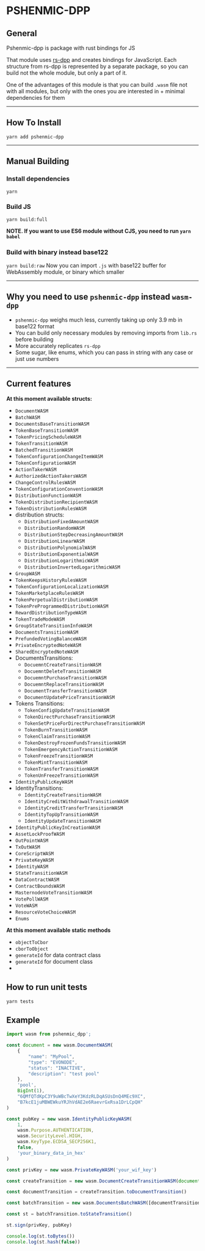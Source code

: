 # PSHENMIC-DPP

## General
Pshenmic-dpp is package with rust bindings for JS 

That module uses [rs-dpp](https://github.com/dashpay/platform) and creates bindings for JavaScript.
Each structure from rs-dpp is represented by a separate package, so you can build not the whole module, but only a part of it.

One of the advantages of this module is that you can build `.wasm` file not with all modules, but only with the ones you are interested in + minimal dependencies for them
___
## How To Install
`yarn add pshenmic-dpp`
___
## Manual Building
### Install dependencies
`yarn`

### Build JS
`yarn build:full`

**NOTE. If you want to use ES6 module without CJS, you need to run `yarn babel`**

### Build with binary instead base122
`yarn build:raw`
Now you can import `.js` with base122 buffer for WebAssembly module, or binary which smaller
___
## Why you need to use `pshenmic-dpp` instead `wasm-dpp`

- `pshenmic-dpp` weighs much less, currently taking up only 3.9 mb in base122 format
- You can build only necessary modules by removing imports from `lib.rs` before building
- More accurately replicates `rs-dpp`
- Some sugar, like enums, which you can pass in string with any case or just use numbers
___

## Current features

**At this moment available structs:**
- `DocumentWASM`
- `BatchWASM`
- `DocumentsBaseTransitionWASM`
- `TokenBaseTransitionWASM`
- `TokenPricingScheduleWASM`
- `TokenTransitionWASM`
- `BatchedTransitionWASM`
- `TokenConfigurationChangeItemWASM`
- `TokenConfigurationWASM`
- `ActionTakerWASM`
- `AuthorizedActionTakersWASM`
- `ChangeControlRulesWASM`
- `TokenConfigurationConventionWASM`
- `DistributionFunctionWASM`
- `TokenDistributionRecipientWASM`
- `TokenDistributionRulesWASM`
- distribution structs:
  - `DistributionFixedAmountWASM`
  - `DistributionRandomWASM`
  - `DistributionStepDecreasingAmountWASM`
  - `DistributionLinearWASM`
  - `DistributionPolynomialWASM`
  - `DistributionExponentialWASM`
  - `DistributionLogarithmicWASM`
  - `DistributionInvertedLogarithmicWASM`
- `GroupWASM`
- `TokenKeepsHistoryRulesWASM`
- `TokenConfigurationLocalizationWASM`
- `TokenMarketplaceRulesWASM`
- `TokenPerpetualDistributionWASM`
- `TokenPreProgrammedDistributionWASM`
- `RewardDistributionTypeWASM`
- `TokenTradeModeWASM`
- `GroupStateTransitionInfoWASM`
- `DocumentsTransitionWASM`
- `PrefundedVotingBalanceWASM`
- `PrivateEncryptedNoteWASM`
- `SharedEncryptedNoteWASM`
- DocumentsTransitions:
  - `DocuemntCreateTransitionWASM`
  - `DocuemntDeleteTransitionWASM`
  - `DocuemntPurchaseTransitionWASM`
  - `DocuemntReplaceTransitionWASM`
  - `DocumentTransferTransitionWASM`
  - `DocumentUpdatePriceTransitionWASM`
- Tokens Transitions:
  - `TokenConfigUpdateTransitionWASM`
  - `TokenDirectPurchaseTransitionWASM`
  - `TokenSetPriceForDirectPurchaseTransitionWASM`
  - `TokenBurnTransitionWASM`
  - `TokenClaimTransitionWASM`
  - `TokenDestroyFrozenFundsTransitionWASM`
  - `TokenEmergencyActionTransitionWASM`
  - `TokenFreezeTransitionWASM`
  - `TokenMintTransitionWASM`
  - `TokenTransferTransitionWASM`
  - `TokenUnFreezeTransitionWASM`
- `IdentityPublicKeyWASM`
- IdentityTransitions:
  - `IdentityCreateTransitionWASM`
  - `IdentityCreditWithdrawalTransitionWASM`
  - `IdentityCreditTransferTransitionWASM`
  - `IdentityTopUpTransitionWASM`
  - `IdentityUpdateTransitionWASM`
- `IdentityPublicKeyInCreationWASM`
- `AssetLockProofWASM`
- `OutPointWASM`
- `TxOutWASM`
- `CoreScriptWASM`
- `PrivateKeyWASM`
- `IdentityWASM`
- `StateTransitionWASM`
- `DataContractWASM`
- `ContractBoundsWASM`
- `MasternodeVoteTransitionWASM`
- `VotePollWASM`
- `VoteWASM`
- `ResourceVoteChoiceWASM`
- `Enums`

**At this moment available static methods**
- `objectToCbor`
- `cborToObject`
- `generateId` for data contract class
- `generateId` for document class
- 

## How to run unit tests
```
yarn tests
```

## Example

```js
import wasm from pshenmic_dpp';

const document = new wasm.DocumentWASM(
    {
        "name": "MyPool",
        "type": "EVONODE",
        "status": "INACTIVE",
        "description": "test pool"
    },
    'pool',
    BigInt(1),
    "6QMfQTdKpC3Y9uWBcTwXeY3KdzRLDqASUsDnQ4MEc9XC",
    "B7kcE1juMBWEWkuYRJhVdAE2e6RaevrGxRsa1DrLCpQH"
)

const pubKey = new wasm.IdentityPublicKeyWASM(
    1,
    wasm.Purpose.AUTHENTICATION,
    wasm.SecurityLevel.HIGH,
    wasm.KeyType.ECDSA_SECP256K1,
    false,
    'your_binary_data_in_hex'
)

const privKey = new wasm.PrivateKeyWASM('your_wif_key')

const createTransition = new wasm.DocumentCreateTransitionWASM(document, BigInt(1), 'preorder')

const documentTransition = createTransition.toDocumentTransition()

const batchTransition = new wasm.DocumentsBatchWASM([documentTransition, documentTransition], Array.from(documentInstance.getOwnerId()), 1)

const st = batchTransition.toStateTransition()

st.sign(privKey, pubKey)

console.log(st.toBytes())
console.log(st.hash(false))
```
